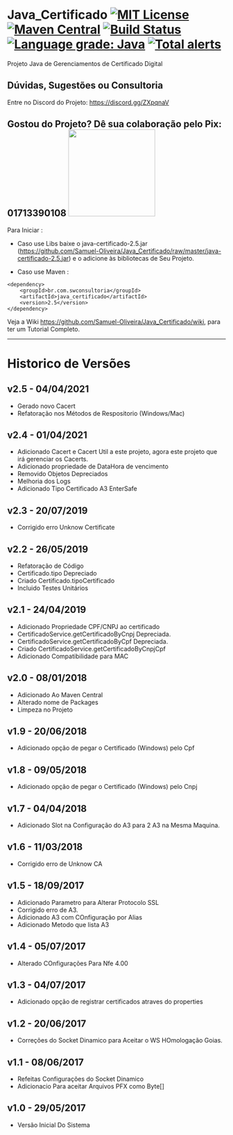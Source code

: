 # Java_Certificado [![MIT License](https://img.shields.io/github/license/Samuel-Oliveira/Java_Certificado.svg)](https://github.com/Samuel-Oliveira/Java_Certificado/blob/master/LICENSE) [![Maven Central](https://img.shields.io/maven-central/v/br.com.swconsultoria/java_certificado.svg?label=Maven%20Central)](https://search.maven.org/artifact/br.com.swconsultoria/java_certificado/2.5/jar) [![Build Status](https://travis-ci.org/Samuel-Oliveira/Java_Certificado.svg?branch=master)](https://travis-ci.org/Samuel-Oliveira/Java_Certificado) [![Language grade: Java](https://img.shields.io/lgtm/grade/java/g/Samuel-Oliveira/Java_Certificado.svg?logo=lgtm&logoWidth=18)](https://lgtm.com/projects/g/Samuel-Oliveira/Java_Certificado/context:java) [![Total alerts](https://img.shields.io/lgtm/alerts/g/Samuel-Oliveira/Java_Certificado.svg?logo=lgtm&logoWidth=18)](https://lgtm.com/projects/g/Samuel-Oliveira/Java_Certificado/alerts/)

Projeto Java de Gerenciamentos de Certificado Digital

## Dúvidas, Sugestões ou Consultoria
Entre no Discord do Projeto: https://discord.gg/ZXpqnaV

## Gostou do Projeto? Dê sua colaboração pelo Pix: 01713390108 <img src="https://swconsultoria.com.br/pix.png" width="200">

Para Iniciar : 
- Caso use Libs baixe o java-certificado-2.5.jar (https://github.com/Samuel-Oliveira/Java_Certificado/raw/master/java-certificado-2.5.jar) e o adicione às bibliotecas de Seu Projeto.

- Caso use Maven :
```
<dependency>
    <groupId>br.com.swconsultoria</groupId>
    <artifactId>java_certificado</artifactId>
    <version>2.5</version>
</dependency>
```

Veja a Wiki https://github.com/Samuel-Oliveira/Java_Certificado/wiki, para ter um Tutorial Completo.

________________________________________________________________________________________________
# Historico de Versões

## v2.5 - 04/04/2021
- Gerado novo Cacert
- Refatoração nos Métodos de Respositorio (Windows/Mac)

## v2.4 - 01/04/2021
- Adicionado Cacert e Cacert Util a este projeto, agora este projeto que irá gerenciar os Cacerts.
- Adicionado propriedade de DataHora de vencimento
- Removido Objetos Depreciados
- Melhoria dos Logs
- Adicionado Tipo Certificado A3 EnterSafe

## v2.3 - 20/07/2019
- Corrigido erro Unknow Certificate

## v2.2 - 26/05/2019
- Refatoração de Código
- Certificado.tipo Depreciado
- Criado Certificado.tipoCertificado
- Incluido Testes Unitários

## v2.1 - 24/04/2019
- Adicionado Propriedade CPF/CNPJ ao certificado
- CertificadoService.getCertificadoByCnpj Depreciada.
- CertificadoService.getCertificadoByCpf Depreciada.
- Criado CertificadoService.getCertificadoByCnpjCpf
- Adicionado Compatibilidade para MAC

## v2.0 - 08/01/2018
- Adicionado Ao Maven Central
- Alterado nome de Packages
- Limpeza no Projeto

## v1.9 - 20/06/2018
- Adicionado opção de pegar o Certificado (Windows) pelo Cpf

## v1.8 - 09/05/2018
- Adicionado opção de pegar o Certificado (Windows) pelo Cnpj

## v1.7 - 04/04/2018
- Adicionado Slot na Configuração do A3 para 2 A3 na Mesma Maquina. 

## v1.6 - 11/03/2018
- Corrigido erro de Unknow CA

## v1.5 - 18/09/2017
- Adicionado Parametro para Alterar Protocolo SSL
- Corrigido erro de A3.
- Adicionado A3 com COnfiguração por Alias
- Adicionado Metodo que lista A3

## v1.4 - 05/07/2017
- Alterado COnfigurações Para Nfe 4.00

## v1.3 - 04/07/2017
- Adicionado opção de registrar certificados atraves do properties

## v1.2 - 20/06/2017
- Correções do Socket Dinamico para Aceitar o WS HOmologação Goias.

## v1.1 - 08/06/2017
- Refeitas Configurações do Socket Dinamico
- Adicionacio Para aceitar Arquivos PFX como Byte[]

## v1.0 - 29/05/2017
- Versão Inicial Do Sistema